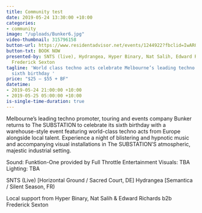 ```yaml
---
title: Community test
date: 2019-05-24 13:30:00 +10:00
categories:
- community
image: "/uploads/Bunker6.jpg"
video-thumbnail: 315796158
button-url: https://www.residentadvisor.net/events/1244922?fbclid=IwAR0p2-5uQsUdr431ABlx53Gx3M1OuA3HpRZ1VAxVAxYoVor9LOzy3LGk_As
button-txt: BOOK NOW
presented-by: SNTS (live), Hydrangea, Hyper Binary, Nat Salih, Edward Richards b2b
  Frederick Sexton
tagline: 'World class techno acts celebrate Melbourne’s leading techno outfit Bunker’s
  sixth birthday '
price: "$25 – $55 + BF"
datetime:
- 2019-05-24 21:00:00 +10:00
- 2019-05-25 05:00:00 +10:00
is-single-time-duration: true
---
```


Melbourne’s leading techno promoter, touring and events company Bunker returns to The SUBSTATION to celebrate its sixth birthday with a warehouse-style event featuring world-class techno acts from Europe alongside local talent. Experience a night of blistering and hypnotic music and accompanying visual installations in The SUBSTATION’S atmospheric, majestic industrial setting.

Sound: Funktion-One provided by Full Throttle Entertainment
Visuals: TBA
Lighting: TBA

SNTS (Live) [Horizontal Ground / Sacred Court, DE]
Hydrangea [Semantica / Silent Season, FR)

Local support from Hyper Binary, Nat Salih & Edward Richards b2b Frederick Sexton

